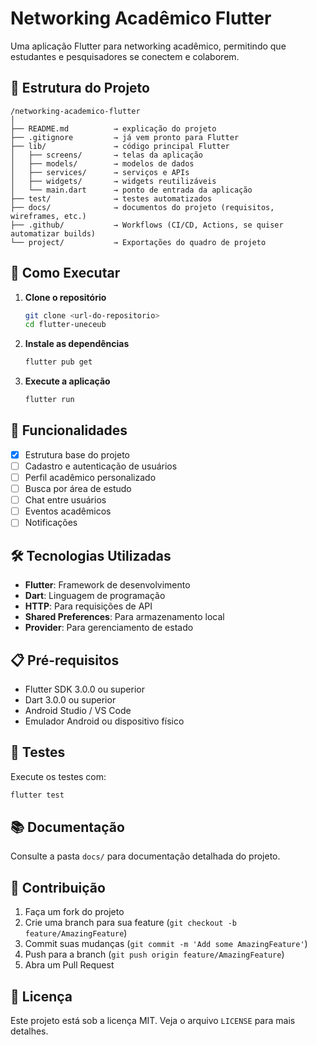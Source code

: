 # Networking Acadêmico Flutter

Uma aplicação Flutter para networking acadêmico, permitindo que estudantes e pesquisadores se conectem e colaborem.

## 📁 Estrutura do Projeto

```
/networking-academico-flutter
│
├── README.md          → explicação do projeto
├── .gitignore         → já vem pronto para Flutter
├── lib/               → código principal Flutter
│   ├── screens/       → telas da aplicação
│   ├── models/        → modelos de dados
│   ├── services/      → serviços e APIs
│   ├── widgets/       → widgets reutilizáveis
│   └── main.dart      → ponto de entrada da aplicação
├── test/              → testes automatizados
├── docs/              → documentos do projeto (requisitos, wireframes, etc.)
├── .github/           → Workflows (CI/CD, Actions, se quiser automatizar builds)
└── project/           → Exportações do quadro de projeto
```

## 🚀 Como Executar

1. **Clone o repositório**
   ```bash
   git clone <url-do-repositorio>
   cd flutter-uneceub
   ```

2. **Instale as dependências**
   ```bash
   flutter pub get
   ```

3. **Execute a aplicação**
   ```bash
   flutter run
   ```

## 📱 Funcionalidades

- [x] Estrutura base do projeto
- [ ] Cadastro e autenticação de usuários
- [ ] Perfil acadêmico personalizado
- [ ] Busca por área de estudo
- [ ] Chat entre usuários
- [ ] Eventos acadêmicos
- [ ] Notificações

## 🛠️ Tecnologias Utilizadas

- **Flutter**: Framework de desenvolvimento
- **Dart**: Linguagem de programação
- **HTTP**: Para requisições de API
- **Shared Preferences**: Para armazenamento local
- **Provider**: Para gerenciamento de estado

## 📋 Pré-requisitos

- Flutter SDK 3.0.0 ou superior
- Dart 3.0.0 ou superior
- Android Studio / VS Code
- Emulador Android ou dispositivo físico

## 🧪 Testes

Execute os testes com:
```bash
flutter test
```

## 📚 Documentação

Consulte a pasta `docs/` para documentação detalhada do projeto.

## 🤝 Contribuição

1. Faça um fork do projeto
2. Crie uma branch para sua feature (`git checkout -b feature/AmazingFeature`)
3. Commit suas mudanças (`git commit -m 'Add some AmazingFeature'`)
4. Push para a branch (`git push origin feature/AmazingFeature`)
5. Abra um Pull Request

## 📄 Licença

Este projeto está sob a licença MIT. Veja o arquivo `LICENSE` para mais detalhes.
